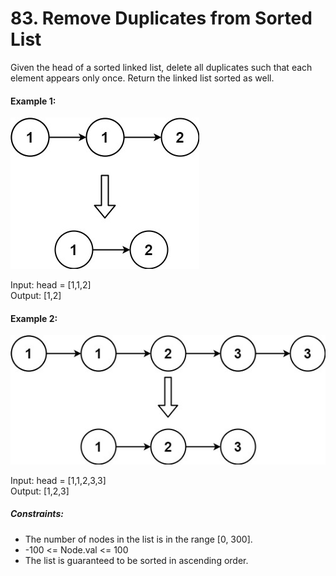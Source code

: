 # 83. Remove Duplicates from Sorted List

Given the head of a sorted linked list, delete all duplicates such that each element appears only once. Return the linked list sorted as well.

 

#### Example 1:

<img src="list1.jpg" alt="hint" style="max-width: 100%; height: auto;"/>

Input: head = [1,1,2]  
Output: [1,2]
#### Example 2:

<img src="list2.jpg" alt="hint" style="max-width: 100%; height: auto;"/>

Input: head = [1,1,2,3,3]  
Output: [1,2,3]
 

##### Constraints:

- The number of nodes in the list is in the range [0, 300].
- -100 <= Node.val <= 100
- The list is guaranteed to be sorted in ascending order.